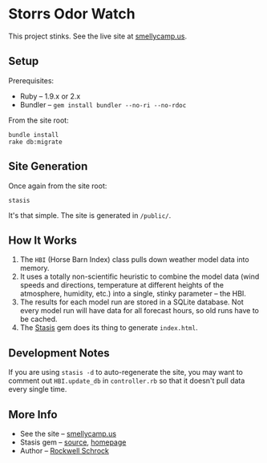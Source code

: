 Storrs Odor Watch
=================

This project stinks. See the live site at [smellycamp.us](http://smellycamp.us/).

Setup
-----

Prerequisites:

* Ruby – 1.9.x or 2.x
* Bundler – `gem install bundler --no-ri --no-rdoc`

From the site root:

    bundle install
    rake db:migrate

Site Generation
---------------

Once again from the site root:

    stasis

It's that simple. The site is generated in `/public/`.

How It Works
------------

1. The `HBI` (Horse Barn Index) class pulls down weather model data into memory.
2. It uses a totally non-scientific heuristic to combine the model data (wind speeds and directions, temperature at different heights of the atmosphere, humidity, etc.) into a single, stinky parameter – the HBI.
3. The results for each model run are stored in a SQLite database. Not every model run will have data for all forecast hours, so old runs have to be cached.
4. The [Stasis](http://stasis.me/) gem does its thing to generate `index.html`.

Development Notes
-----------------

If you are using `stasis -d` to auto-regenerate the site, you may want to comment out `HBI.update_db` in `controller.rb` so that it doesn't pull data every single time.

More Info
---------

* See the site – [smellycamp.us](http://smellycamp.us/)
* Stasis gem – [source](https://github.com/winton/stasis), [homepage](http://stasis.me/)
* Author – [Rockwell Schrock](http://rockwellschrock.com/)